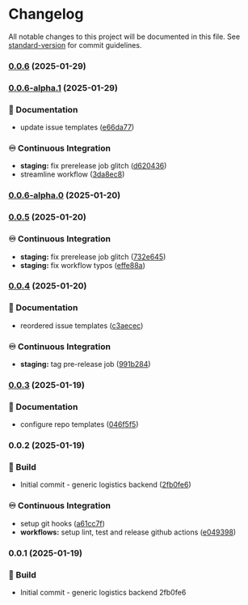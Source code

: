 # Changelog

All notable changes to this project will be documented in this file. See [standard-version](https://github.com/conventional-changelog/standard-version) for commit guidelines.

### [0.0.6](https://github.com/Bankole2000/logistics-api/compare/v0.0.6-alpha.1...v0.0.6) (2025-01-29)

### [0.0.6-alpha.1](https://github.com/Bankole2000/logistics-api/compare/v0.0.6-alpha.0...v0.0.6-alpha.1) (2025-01-29)


### 📝 Documentation

* update issue templates ([e66da77](https://github.com/Bankole2000/logistics-api/commits/e66da77370a8b3ed2a6cc3f1dabe553dfc564d81))


### ♾️ Continuous Integration

* **staging:** fix prerelease job glitch ([d620436](https://github.com/Bankole2000/logistics-api/commits/d620436551f8c7c278673f75583005da3d1735c9))
* streamline workflow ([3da8ec8](https://github.com/Bankole2000/logistics-api/commits/3da8ec811bad92226a0cf5efa732220dfe580b04))

### [0.0.6-alpha.0](https://github.com/Bankole2000/logistics-api/compare/v0.0.5...v0.0.6-alpha.0) (2025-01-20)

### [0.0.5](https://github.com/Bankole2000/logistics-api/compare/v0.0.4...v0.0.5) (2025-01-20)


### ♾️ Continuous Integration

* **staging:** fix prerelease job glitch ([732e645](https://github.com/Bankole2000/logistics-api/commits/732e645c0d3e43b997c3c91656fbb62fb16745e3))
* **staging:** fix workflow typos ([effe88a](https://github.com/Bankole2000/logistics-api/commits/effe88a2ad0387b5071097b7853e3c3d2ac22303))

### [0.0.4](https://github.com/Bankole2000/logistics-api/compare/v0.0.3...v0.0.4) (2025-01-20)


### 📝 Documentation

* reordered issue templates ([c3aecec](https://github.com/Bankole2000/logistics-api/commits/c3aecec8835530cef6470a937bfe3f46c17333d6))


### ♾️ Continuous Integration

* **staging:** tag pre-release job ([991b284](https://github.com/Bankole2000/logistics-api/commits/991b284919653c9538dafea73e3ae95b7b87daee))

### [0.0.3](https://github.com/Bankole2000/logistics-api/compare/v0.0.2...v0.0.3) (2025-01-19)


### 📝 Documentation

* configure repo templates ([046f5f5](https://github.com/Bankole2000/logistics-api/commits/046f5f57918976725975c5aa0b4d4794e0bd4901))

### 0.0.2 (2025-01-19)


### 🚧 Build

* Initial commit - generic logistics backend ([2fb0fe6](https://github.com/Bankole2000/logistics-api/commits/2fb0fe6ee630a70d5036c00d18639fa3a5dbfb01))


### ♾️ Continuous Integration

* setup git hooks ([a61cc7f](https://github.com/Bankole2000/logistics-api/commits/a61cc7f968627bb2b9fc3eb49930c9eb4198df54))
* **workflows:** setup lint, test and release github actions ([e049398](https://github.com/Bankole2000/logistics-api/commits/e049398f05d76f8d79029f8d18e1b3a0837f4555))

### 0.0.1 (2025-01-19)


### 🚧 Build

* Initial commit - generic logistics backend 2fb0fe6
